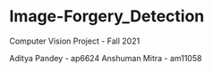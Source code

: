 # Image-Forgery_Detection
Computer Vision Project - Fall 2021

Aditya Pandey - ap6624
Anshuman Mitra - am11058
